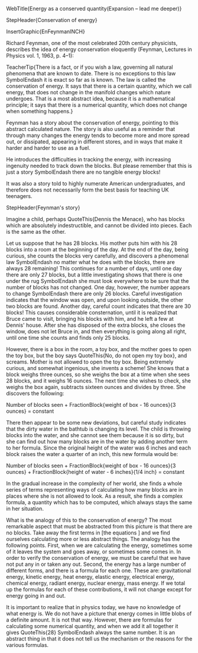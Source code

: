 WebTitle{Energy as a conserved quantity(Expansion &ndash; lead me deeper)}

StepHeader{Conservation of energy}

InsertGraphic{EnFeynmanINCH}

Richard Feynman, one of the most celebrated 20th century physicists, describes the idea of energy conservation eloquently (Feynman, Lectures in Physics vol. 1, 1963, p. 4–1):

TeacherTip{There is a fact, or if you wish a law, governing all natural phenomena that are known to date. There is no exceptions to this law SymbolEndash it is exact so far as is known. The law is called the conservation of energy. It says that there is a certain quantity, which we call energy, that does not change in the manifold changes which nature undergoes. That is a most abstract idea, because it is a mathematical principle; it says that there is a numerical quantity, which does not change when something happens.} 

Feynman has a story about the conservation of energy, pointing to this abstract calculated nature. The story is also useful as a reminder that through many changes the energy tends to become more and more spread out, or dissipated, appearing in different stores, and in ways that make it harder and harder to use as a fuel.

He introduces the difficulties in tracking the energy, with increasing ingenuity needed to track down the blocks. But please remember that this is just a story SymbolEndash there are no tangible energy blocks!

It was also a story told to highly numerate American undergraduates, and therefore does not necessarily form the best basis for teaching UK teenagers.

StepHeader{Feynman's story}

Imagine a child, perhaps QuoteThis{Dennis the Menace}, who has blocks which are absolutely indestructible, and cannot be divided into pieces. Each is the same as the other.

Let us suppose that he has 28 blocks. His mother puts him with his 28 blocks into a room at the beginning of the day. At the end of the day, being curious, she counts the blocks very carefully, and discovers a phenomenal law SymbolEndash no matter what he does with the blocks, there are always 28 remaining! This continues for a number of days, until one day there are only 27 blocks, but a little investigating shows that there is one under the rug SymbolEndash she must look everywhere to be sure that the number of blocks has not changed. One day, however, the number appears to change SymbolEndash there are only 26 blocks. Careful investigation indicates that the window was open, and upon looking outside, the other two blocks are found. Another day, careful count indicates that there are 30 blocks! This causes considerable consternation, until it is realized that Bruce came to visit, bringing his blocks with him, and he left a few at Dennis' house. After she has disposed of the extra blocks, she closes the window, does not let Bruce in, and then everything is going along all right, until one time she counts and finds only 25 blocks.

However, there is a box in the room, a toy box, and the mother goes to open the toy box, but the boy says QuoteThis{No, do not open my toy box}, and screams. Mother is not allowed to open the toy box. Being extremely curious, and somewhat ingenious, she invents a scheme! She knows that a block weighs three ounces, so she weighs the box at a time when she sees 28 blocks, and it weighs 16 ounces. The next time she wishes to check, she weighs the box again, subtracts sixteen ounces and divides by three. She discovers the following:

Number of blocks seen + FractionBlock{weight of box - 16 ounces}{3 ounces} = constant

There then appear to be some new deviations, but careful study indicates that the dirty water in the bathtub is changing its level. The child is throwing blocks into the water, and she cannot see them because it is so dirty, but she can find out how many blocks are in the water by adding another term to her formula. Since the original height of the water was 6 inches and each block raises the water a quarter of an inch, this new formula would be:

Number of blocks seen + FractionBlock{weight of box - 16 ounces}{3 ounces} + FractionBlock{height of water - 6 inches}{1/4 inch} = constant

In the gradual increase in the complexity of her world, she finds a whole series of terms representing ways of calculating how many blocks are in places where she is not allowed to look. As a result, she finds a complex formula, a quantity which has to be computed, which always stays the same in her situation.

What is the analogy of this to the conservation of energy? The most remarkable aspect that must be abstracted from this picture is that there are no blocks. Take away the first terms in [the equations ] and we find ourselves calculating more or less abstract things. The analogy has the following points. First, when we are calculating the energy, sometimes some of it leaves the system and goes away, or sometimes some comes in. In order to verify the conservation of energy, we must be careful that we have not put any in or taken any out. Second, the energy has a large number of different forms, and there is a formula for each one. These are: gravitational energy, kinetic energy, heat energy, elastic energy, electrical energy, chemical energy, radiant energy, nuclear energy, mass energy. If we total up the formulas for each of these contributions, it will not change except for energy going in and out.

It is important to realize that in physics today, we have no knowledge of what energy is. We do not have a picture that energy comes in little blobs of a definite amount. It is not that way. However, there are formulas for calculating some numerical quantity, and when we add it all together it gives QuoteThis{28} SymbolEndash always the same number. It is an abstract thing in that it does not tell us the mechanism or the reasons for the various formulas.

